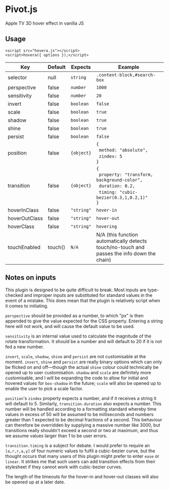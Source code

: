 Pivot.js
=========
Apple TV 3D hover effect in vanilla JS

Usage
-----
    <script src="hovera.js"></script>
    <script>hovera({ options });</script>

Key           |     Default     |  Expects           | Example
--------------|-----------------|--------------------|--------------------------
selector      |     null        | `string`           | `.content-block,#search-box`
perspective   |     false       | *`number`*         | `1000`
sensitivity   |     false       | *`number`*         | `20`
invert        |     false       | `boolean`          | `false`
scale         |     false       | `boolean`          | `true`
shadow        |     false       | `boolean`          | `true`
shine         |     false       | `boolean`          | `true`
persist       |     false       | `boolean`          | `false`
position      |     false       | `{object}`         | `{`<br>&nbsp;&nbsp;`method: "absolute",`<br>&nbsp;&nbsp;`zindex: 5`<br>`}`
transition    |     false       | `{object}`         | `{`<br>&nbsp;&nbsp;`property: "transform, background-color",`<br>&nbsp;&nbsp;`duration: 0.2,`<br>&nbsp;&nbsp;`timing: "cubic-bezier(0.3,1,0.2,1)"`<br>`}`
hoverInClass  |     false       | `"string"`         | `hover-in`
hoverOutClass |     false       | `"string"`         | `hover-out`
hoverClass    |     false       | `"string"`         | `hovering`
touchEnabled  |     touch()     | `N/A`              | N/A (this function automatically detects touch/no-touch and passes the info down the chain)

Notes on inputs
---------------
This plugin is designed to be quite difficult to break. Most inputs are type-checked and improper inputs are substituted for standard values in the event of a mistake. This does mean that the plugin is relatively script when it comes to initiating.

`perspective` should be provided as a number, to which "px" is then appended to give the value expected for the CSS property. Entering a string here will not work, and will cause the default value to be used.

`sensitivity` is an internal value used to calculate the magnitude of the rotate transformation. It should be a number and will default to 20 if it is not fed a new number.

`invert`, `scale`, `shadow`, `shine` and `persist` are not customisable at the moment. `invert`, `shine` and `persist` are really binary options which can only be flicked on and off&mdash;though the actual `shine` colour could technically be opened up to user customisation. `shadow` and `scale` are definitely more customisable, and I will be expanding the code to allow for initial and hovered values for `box-shadow` in the future; `scale` will also be opened up to enable the user to pick a scale factor.

`position`'s `zindex` property expects a number, and if it receives a string it will default to 5. Similarly, `transition.duration` also expects a number. This number will be handled according to a formatting standard whereby time values in excess of 50 will be assumed to be milliseconds and numbers greater than 1 expected to be decimal fractions of a second. This behaviour can therefore be overridden by supplying a massive number like 3000, but transitions really shouldn't exceed a second or two at maximum, and thus we assume values larger than 1 to be user errors.

`transition.timing` is a subject for debate. I would prefer to require an `[a,r,r,a,y]` of four numeric values to fulfil a cubic-bezier curve, but the thought occurs that many users of this plugin might prefer to enter `ease` or `linear`. It strikes me that such users can add transition effects from their stylesheet if they cannot work with cubic-bezier curves.

The length of the timeouts for the hover-in and hover-out classes will also be opened up at a later date.

